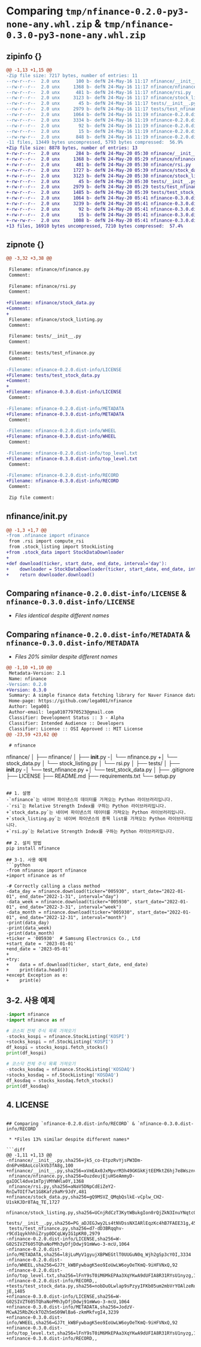 # Comparing `tmp/nfinance-0.2.0-py3-none-any.whl.zip` & `tmp/nfinance-0.3.0-py3-none-any.whl.zip`

## zipinfo {}

```diff
@@ -1,13 +1,15 @@
-Zip file size: 7217 bytes, number of entries: 11
--rw-r--r--  2.0 unx      100 b- defN 24-May-16 11:17 nfinance/__init__.py
--rw-r--r--  2.0 unx     1368 b- defN 24-May-16 11:17 nfinance/nfinance.py
--rw-r--r--  2.0 unx      481 b- defN 24-May-16 11:17 nfinance/rsi.py
--rw-r--r--  2.0 unx     3123 b- defN 24-May-16 11:17 nfinance/stock_listing.py
--rw-r--r--  2.0 unx       45 b- defN 24-May-16 11:17 tests/__init__.py
--rw-r--r--  2.0 unx     2979 b- defN 24-May-16 11:17 tests/test_nfinance.py
--rw-r--r--  2.0 unx     1064 b- defN 24-May-16 11:19 nfinance-0.2.0.dist-info/LICENSE
--rw-r--r--  2.0 unx     3334 b- defN 24-May-16 11:19 nfinance-0.2.0.dist-info/METADATA
--rw-r--r--  2.0 unx       92 b- defN 24-May-16 11:19 nfinance-0.2.0.dist-info/WHEEL
--rw-r--r--  2.0 unx       15 b- defN 24-May-16 11:19 nfinance-0.2.0.dist-info/top_level.txt
--rw-rw-r--  2.0 unx      848 b- defN 24-May-16 11:19 nfinance-0.2.0.dist-info/RECORD
-11 files, 13449 bytes uncompressed, 5793 bytes compressed:  56.9%
+Zip file size: 8878 bytes, number of entries: 13
+-rw-r--r--  2.0 unx      284 b- defN 24-May-20 05:30 nfinance/__init__.py
+-rw-r--r--  2.0 unx     1368 b- defN 24-May-20 05:29 nfinance/nfinance.py
+-rw-r--r--  2.0 unx      481 b- defN 24-May-20 05:30 nfinance/rsi.py
+-rw-r--r--  2.0 unx     1727 b- defN 24-May-20 05:39 nfinance/stock_data.py
+-rw-r--r--  2.0 unx     3123 b- defN 24-May-20 05:30 nfinance/stock_listing.py
+-rw-r--r--  2.0 unx       45 b- defN 24-May-20 05:30 tests/__init__.py
+-rw-r--r--  2.0 unx     2979 b- defN 24-May-20 05:29 tests/test_nfinance.py
+-rw-r--r--  2.0 unx     1485 b- defN 24-May-20 05:39 tests/test_stock_data.py
+-rw-r--r--  2.0 unx     1064 b- defN 24-May-20 05:41 nfinance-0.3.0.dist-info/LICENSE
+-rw-r--r--  2.0 unx     3239 b- defN 24-May-20 05:41 nfinance-0.3.0.dist-info/METADATA
+-rw-r--r--  2.0 unx       92 b- defN 24-May-20 05:41 nfinance-0.3.0.dist-info/WHEEL
+-rw-r--r--  2.0 unx       15 b- defN 24-May-20 05:41 nfinance-0.3.0.dist-info/top_level.txt
+-rw-rw-r--  2.0 unx     1008 b- defN 24-May-20 05:41 nfinance-0.3.0.dist-info/RECORD
+13 files, 16910 bytes uncompressed, 7210 bytes compressed:  57.4%
```

## zipnote {}

```diff
@@ -3,32 +3,38 @@
 
 Filename: nfinance/nfinance.py
 Comment: 
 
 Filename: nfinance/rsi.py
 Comment: 
 
+Filename: nfinance/stock_data.py
+Comment: 
+
 Filename: nfinance/stock_listing.py
 Comment: 
 
 Filename: tests/__init__.py
 Comment: 
 
 Filename: tests/test_nfinance.py
 Comment: 
 
-Filename: nfinance-0.2.0.dist-info/LICENSE
+Filename: tests/test_stock_data.py
+Comment: 
+
+Filename: nfinance-0.3.0.dist-info/LICENSE
 Comment: 
 
-Filename: nfinance-0.2.0.dist-info/METADATA
+Filename: nfinance-0.3.0.dist-info/METADATA
 Comment: 
 
-Filename: nfinance-0.2.0.dist-info/WHEEL
+Filename: nfinance-0.3.0.dist-info/WHEEL
 Comment: 
 
-Filename: nfinance-0.2.0.dist-info/top_level.txt
+Filename: nfinance-0.3.0.dist-info/top_level.txt
 Comment: 
 
-Filename: nfinance-0.2.0.dist-info/RECORD
+Filename: nfinance-0.3.0.dist-info/RECORD
 Comment: 
 
 Zip file comment:
```

## nfinance/__init__.py

```diff
@@ -1,3 +1,7 @@
-from .nfinance import nfinance
 from .rsi import compute_rsi
 from .stock_listing import StockListing
+from .stock_data import StockDataDownloader
+
+def download(ticker, start_date, end_date, interval='day'):
+    downloader = StockDataDownloader(ticker, start_date, end_date, interval)
+    return downloader.download()
```

## Comparing `nfinance-0.2.0.dist-info/LICENSE` & `nfinance-0.3.0.dist-info/LICENSE`

 * *Files identical despite different names*

## Comparing `nfinance-0.2.0.dist-info/METADATA` & `nfinance-0.3.0.dist-info/METADATA`

 * *Files 20% similar despite different names*

```diff
@@ -1,10 +1,10 @@
 Metadata-Version: 2.1
 Name: nfinance
-Version: 0.2.0
+Version: 0.3.0
 Summary: A simple finance data fetching library for Naver Finance data.
 Home-page: https://github.com/lega001/nfinance
 Author: lega001
 Author-email: lega01077970523@gmail.com
 Classifier: Development Status :: 3 - Alpha
 Classifier: Intended Audience :: Developers
 Classifier: License :: OSI Approved :: MIT License
@@ -23,59 +23,62 @@
 
 # nfinance
 ```
 nfinance/
 │
 ├── nfinance/
 │   ├── __init__.py
-│   └── nfinance.py
+│   └── stock_data.py
 │   └── stock_listing.py
 │   └── rsi.py
 │
 ├── tests/
 │   ├── __init__.py
-│   └── test_nfinance.py
+│   └── test_stock_data.py
 │
 ├── .gitignore
 ├── LICENSE
 ├── README.md
 ├── requirements.txt
 └── setup.py
 ```
 
 ## 1. 설명
-`nfinance`는 네이버 파이낸스의 데이터를 가져오는 Python 라이브러리입니다.
-`rsi`는 Relative Strength Index를 구하는 Python 라이브러리입니다.
+`stock_data.py`는 네이버 파이낸스의 데이터를 가져오는 Python 라이브러리입니다.
+`stock_listing.py`는 네이버 파이낸스의 종목 list를 가져오는 Python 라이브러리입니다.
+`rsi.py`는 Relative Strength Index를 구하는 Python 라이브러리입니다.
 
 ## 2. 설치 방법
 pip install nfinance
 
 ## 3-1. 사용 예제
 ```python
-from nfinance import nfinance
+import nfinance as nf
 
-# Correctly calling a class method
-data_day = nfinance.download(ticker="005930", start_date="2022-01-01", end_date="2022-1-31", interval="day")
-data_week = nfinance.download(ticker="005930", start_date="2022-01-01", end_date="2022-3-31", interval="week")
-data_month = nfinance.download(ticker="005930", start_date="2022-01-01", end_date="2022-12-31", interval="month")
-print(data_day)
-print(data_week)
-print(data_month)
+ticker = '005930'  # Samsung Electronics Co., Ltd
+start_date = '2023-01-01'
+end_date = '2023-05-01'
+
+try:
+    data = nf.download(ticker, start_date, end_date)
+    print(data.head())
+except Exception as e:
+    print(e)
 ```
 ## 3-2. 사용 예제
 ```python
-import nfinance
+import nfinance as nf
 
 # 코스피 전체 주식 목록 가져오기
-stocks_kospi = nfinance.StockListing('KOSPI')
+stocks_kospi = nf.StockListing('KOSPI')
 df_kospi = stocks_kospi.fetch_stocks()
 print(df_kospi)
 
 # 코스닥 전체 주식 목록 가져오기
-stocks_kosdaq = nfinance.StockListing('KOSDAQ')
+stocks_kosdaq = nf.StockListing('KOSDAQ')
 df_kosdaq = stocks_kosdaq.fetch_stocks()
 print(df_kosdaq)
 
 ```
 
 ## 4. LICENSE
```

## Comparing `nfinance-0.2.0.dist-info/RECORD` & `nfinance-0.3.0.dist-info/RECORD`

 * *Files 13% similar despite different names*

```diff
@@ -1,11 +1,13 @@
-nfinance/__init__.py,sha256=jk5_co-EtpzRvYjsPW3Dm-dn6PvH8AoLcolkVb3fA8g,100
+nfinance/__init__.py,sha256=xVmEAx0JxMpvrM3h49GKGkKjtEEMktZ6hj7e8Wsznv4,284
 nfinance/nfinance.py,sha256=OuzdeujEjuHSeAmmyD-gaIOCl4dve1mTpjVMYWHla0Y,1368
 nfinance/rsi.py,sha256=aNaV5DNpCdEiZeY2-RnIwTOIf7wt1G8Kafz9aMr9JdY,481
+nfinance/stock_data.py,sha256=gQ9MSVZ_QMqbQslkE-vCplw_CH2-U1skKJDr8TAq_TE,1727
 nfinance/stock_listing.py,sha256=UCnjRdCzT3KytWBukgIon0rQjZkN3InuYNqtcOKS28E,3123
 tests/__init__.py,sha256=PG_aDJEGJwy2Ls4tNVDssNXIARlEqzKc4hB7FAEE31g,45
 tests/test_nfinance.py,sha256=d7-dD3BRqqhv-r9Cd1qykhhhiZryp0DCqLWyIG1pKR0,2979
-nfinance-0.2.0.dist-info/LICENSE,sha256=W-G02SIVZT605TQhaNoPMh3yDfjDdwj91mWwo-3-mcU,1064
-nfinance-0.2.0.dist-info/METADATA,sha256=l8jLuMyV1gyujXBPWEGtlT0UUGuN0q_Wjh2gSp3cY0I,3334
-nfinance-0.2.0.dist-info/WHEEL,sha256=GJ7t_kWBFywbagK5eo9IoUwLW6oyOeTKmQ-9iHFVNxQ,92
-nfinance-0.2.0.dist-info/top_level.txt,sha256=lFnY9sT0iM6MkEPAa3XqYKwA9dUFIA8R31RYsU1nyzg,15
-nfinance-0.2.0.dist-info/RECORD,,
+tests/test_stock_data.py,sha256=nobDuOLwlap9sPzyyIFKb05um2mbVrYOAlzeRqjO-jE,1485
+nfinance-0.3.0.dist-info/LICENSE,sha256=W-G02SIVZT605TQhaNoPMh3yDfjDdwj91mWwo-3-mcU,1064
+nfinance-0.3.0.dist-info/METADATA,sha256=JodzV-MCwA25RbZKckTOZh5mS09WlBa6-zkmMkfvgI4,3239
+nfinance-0.3.0.dist-info/WHEEL,sha256=GJ7t_kWBFywbagK5eo9IoUwLW6oyOeTKmQ-9iHFVNxQ,92
+nfinance-0.3.0.dist-info/top_level.txt,sha256=lFnY9sT0iM6MkEPAa3XqYKwA9dUFIA8R31RYsU1nyzg,15
+nfinance-0.3.0.dist-info/RECORD,,
```

